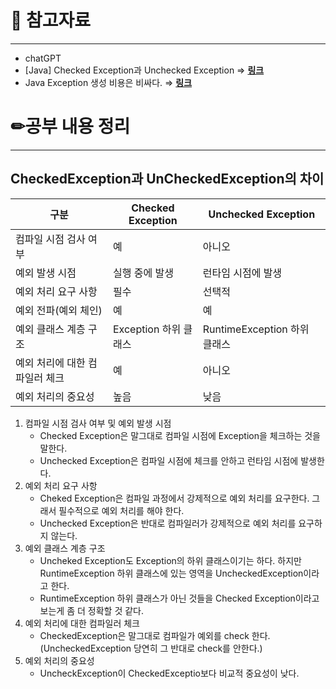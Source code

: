 # 🔗 참고자료

---

- chatGPT
- [Java] Checked Exception과 Unchecked Exception ⇒ **[링크](https://steady-coding.tistory.com/583)**
- Java Exception 생성 비용은 비싸다. ⇒ **[링크](https://meetup.nhncloud.com/posts/47?ref=codenary)**

# ✏공부 내용 정리

---

## CheckedException과 UnCheckedException의 차이

| 구분 | Checked Exception | Unchecked Exception |
| --- | --- | --- |
| 컴파일 시점 검사 여부 | 예 | 아니오 |
| 예외 발생 시점 | 실행 중에 발생 | 런타임 시점에 발생 |
| 예외 처리 요구 사항 | 필수 | 선택적 |
| 예외 전파(예외 체인) | 예 | 예 |
| 예외 클래스 계층 구조 | Exception 하위 클래스 | RuntimeException 하위 클래스 |
| 예외 처리에 대한 컴파일러 체크 | 예 | 아니오 |
| 예외 처리의 중요성 | 높음 | 낮음 |

1. 컴파일 시점 검사 여부 및 예외 발생 시점
    - Checked Exception은 말그대로 컴파일 시점에 Exception을 체크하는 것을 말한다.
    - Unchecked Exception은 컴파일 시점에 체크를 안하고 런타임 시점에 발생한다.
2. 예외 처리 요구 사항
    - Cheked Exception은 컴파일 과정에서 강제적으로 예외 처리를 요구한다. 그래서 필수적으로 예외 처리를 해야 한다.
    - Unchecked Exception은 반대로 컴파일러가 강제적으로 예외 처리를 요구하지 않는다.
3. 예외 클래스 계층 구조
    - Uncheked Exception도 Exception의 하위 클래스이기는 하다.
      하지만 RuntimeException 하위 클래스에 있는 영역을 UncheckedException이라고 한다.
    - RuntimeException 하위 클래스가 아닌 것들을 Checked Exception이라고 보는게 좀 더 정확할 것 같다.
4. 예외 처리에 대한 컴파일러 체크
    - CheckedException은 말그대로 컴파일가 예외를 check 한다.
      (UncheckedException 당연히 그 반대로 check를 안한다.)
5. 예외 처리의 중요성
    - UncheckException이 CheckedExceptio보다 비교적 중요성이 낮다.
